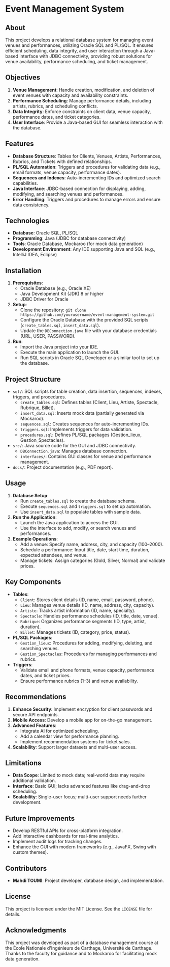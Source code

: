 # Event Management System

## About
This project develops a relational database system for managing event venues and performances, utilizing Oracle SQL and PL/SQL. It ensures efficient scheduling, data integrity, and user interaction through a Java-based interface with JDBC connectivity, providing robust solutions for venue availability, performance scheduling, and ticket management.

## Objectives
1. **Venue Management**: Handle creation, modification, and deletion of event venues with capacity and availability constraints.
2. **Performance Scheduling**: Manage performance details, including artists, rubrics, and scheduling conflicts.
3. **Data Integrity**: Enforce constraints on client data, venue capacity, performance dates, and ticket categories.
4. **User Interface**: Provide a Java-based GUI for seamless interaction with the database.

## Features
- **Database Structure**: Tables for Clients, Venues, Artists, Performances, Rubrics, and Tickets with defined relationships.
- **PL/SQL Automation**: Triggers and procedures for validating data (e.g., email formats, venue capacity, performance dates).
- **Sequences and Indexes**: Auto-incrementing IDs and optimized search capabilities.
- **Java Interface**: JDBC-based connection for displaying, adding, modifying, and searching venues and performances.
- **Error Handling**: Triggers and procedures to manage errors and ensure data consistency.

## Technologies
- **Database**: Oracle SQL, PL/SQL
- **Programming**: Java (JDBC for database connectivity)
- **Tools**: Oracle Database, Mockaroo (for mock data generation)
- **Development Environment**: Any IDE supporting Java and SQL (e.g., IntelliJ IDEA, Eclipse)

## Installation
1. **Prerequisites**:
   - Oracle Database (e.g., Oracle XE)
   - Java Development Kit (JDK) 8 or higher
   - JDBC Driver for Oracle
2. **Setup**:
   - Clone the repository: `git clone https://github.com/yourusername/event-management-system.git`
   - Configure the Oracle Database with the provided SQL scripts (`create_tables.sql`, `insert_data.sql`).
   - Update the `DBConnection.java` file with your database credentials (URL, USER, PASSWORD).
3. **Run**:
   - Import the Java project into your IDE.
   - Execute the main application to launch the GUI.
   - Run SQL scripts in Oracle SQL Developer or a similar tool to set up the database.

## Project Structure
- `sql/`: SQL scripts for table creation, data insertion, sequences, indexes, triggers, and procedures.
  - `create_tables.sql`: Defines tables (Client, Lieu, Artiste, Spectacle, Rubrique, Billet).
  - `insert_data.sql`: Inserts mock data (partially generated via Mockaroo).
  - `sequences.sql`: Creates sequences for auto-incrementing IDs.
  - `triggers.sql`: Implements triggers for data validation.
  - `procedures.sql`: Defines PL/SQL packages (Gestion_lieux, Gestion_Spectacles).
- `src/`: Java source code for the GUI and JDBC connectivity.
  - `DBConnection.java`: Manages database connection.
  - `interfaces/`: Contains GUI classes for venue and performance management.
- `docs/`: Project documentation (e.g., PDF report).

## Usage
1. **Database Setup**:
   - Run `create_tables.sql` to create the database schema.
   - Execute `sequences.sql` and `triggers.sql` to set up automation.
   - Use `insert_data.sql` to populate tables with sample data.
2. **Run the Application**:
   - Launch the Java application to access the GUI.
   - Use the interface to add, modify, or search venues and performances.
3. **Example Operations**:
   - Add a venue: Specify name, address, city, and capacity (100–2000).
   - Schedule a performance: Input title, date, start time, duration, expected attendees, and venue.
   - Manage tickets: Assign categories (Gold, Silver, Normal) and validate prices.

## Key Components
- **Tables**:
  - `Client`: Stores client details (ID, name, email, password, phone).
  - `Lieu`: Manages venue details (ID, name, address, city, capacity).
  - `Artiste`: Tracks artist information (ID, name, specialty).
  - `Spectacle`: Handles performance schedules (ID, title, date, venue).
  - `Rubrique`: Organizes performance segments (ID, type, artist, duration).
  - `Billet`: Manages tickets (ID, category, price, status).
- **PL/SQL Packages**:
  - `Gestion_lieux`: Procedures for adding, modifying, deleting, and searching venues.
  - `Gestion_Spectacles`: Procedures for managing performances and rubrics.
- **Triggers**:
  - Validate email and phone formats, venue capacity, performance dates, and ticket prices.
  - Ensure performance rubrics (1–3) and venue availability.

## Recommendations
1. **Enhance Security**: Implement encryption for client passwords and secure API endpoints.
2. **Mobile Access**: Develop a mobile app for on-the-go management.
3. **Advanced Features**:
   - Integrate AI for optimized scheduling.
   - Add a calendar view for performance planning.
   - Implement recommendation systems for ticket sales.
4. **Scalability**: Support larger datasets and multi-user access.

## Limitations
- **Data Scope**: Limited to mock data; real-world data may require additional validation.
- **Interface**: Basic GUI; lacks advanced features like drag-and-drop scheduling.
- **Scalability**: Single-user focus; multi-user support needs further development.

## Future Improvements
- Develop RESTful APIs for cross-platform integration.
- Add interactive dashboards for real-time analytics.
- Implement audit logs for tracking changes.
- Enhance the GUI with modern frameworks (e.g., JavaFX, Swing with custom themes).

## Contributors
- **Mahdi TOUMI**: Project developer, database design, and implementation.

## License
This project is licensed under the MIT License. See the `LICENSE` file for details.

## Acknowledgments
This project was developed as part of a database management course at the École Nationale d'Ingénieurs de Carthage, Université de Carthage. Thanks to the faculty for guidance and to Mockaroo for facilitating mock data generation.